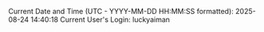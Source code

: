 Current Date and Time (UTC - YYYY-MM-DD HH:MM:SS formatted): 2025-08-24 14:40:18
Current User's Login: luckyaiman
